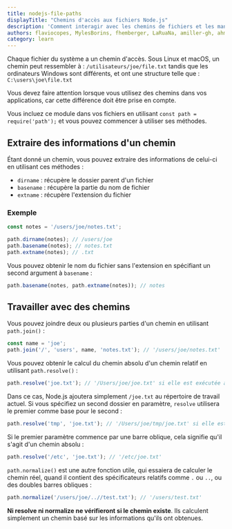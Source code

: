 ```yaml
---
title: nodejs-file-paths
displayTitle: "Chemins d'accès aux fichiers Node.js"
description: 'Comment interagir avec les chemins de fichiers et les manipuler en Node.js ?'
authors: flaviocopes, MylesBorins, fhemberger, LaRuaNa, amiller-gh, ahmadawais, AugustinMauroy
category: learn
---
```


Chaque fichier du système a un chemin d'accès. Sous Linux et macOS, un chemin peut ressembler à : `/utilisateurs/joe/file.txt` tandis que les ordinateurs Windows sont différents, et ont une structure telle que : `C:\users\joe\file.txt`

Vous devez faire attention lorsque vous utilisez des chemins dans vos applications, car cette différence doit être prise en compte.

Vous incluez ce module dans vos fichiers en utilisant `const path = require('path');` et vous pouvez commencer à utiliser ses méthodes.

## Extraire des informations d'un chemin

Étant donné un chemin, vous pouvez extraire des informations de celui-ci en utilisant ces méthodes :

* `dirname` : récupère le dossier parent d'un fichier
* `basename` : récupère la partie du nom de fichier
* `extname` : récupère l'extension du fichier

### Exemple

```js
const notes = '/users/joe/notes.txt';

path.dirname(notes); // /users/joe
path.basename(notes); // notes.txt
path.extname(notes); // .txt
```

Vous pouvez obtenir le nom du fichier sans l'extension en spécifiant un second argument à `basename` :

```js
path.basename(notes, path.extname(notes)); // notes
```

## Travailler avec des chemins

Vous pouvez joindre deux ou plusieurs parties d'un chemin en utilisant `path.join()` :

```js
const name = 'joe';
path.join('/', 'users', name, 'notes.txt'); // '/users/joe/notes.txt'
```

Vous pouvez obtenir le calcul du chemin absolu d'un chemin relatif en utilisant `path.resolve()` :

```js
path.resolve('joe.txt'); // '/Users/joe/joe.txt' si elle est exécutée à partir de mon dossier courant
```

Dans ce cas, Node.js ajoutera simplement `/joe.txt` au répertoire de travail actuel. Si vous spécifiez un second dossier en paramètre, `resolve` utilisera le premier comme base pour le second :

```js
path.resolve('tmp', 'joe.txt'); // '/Users/joe/tmp/joe.txt' si elle est exécutée à partir de mon dossier courant
```

Si le premier paramètre commence par une barre oblique, cela signifie qu'il s'agit d'un chemin absolu :

```js
path.resolve('/etc', 'joe.txt'); // '/etc/joe.txt'
```

`path.normalize()` est une autre fonction utile, qui essaiera de calculer le chemin réel, quand il contient des spécificateurs relatifs comme `.` ou `..`, ou des doubles barres obliques :

```js
path.normalize('/users/joe/..//test.txt'); // '/users/test.txt'
```

**Ni resolve ni normalize ne vérifieront si le chemin existe**. Ils calculent simplement un chemin basé sur les informations qu'ils ont obtenues.
